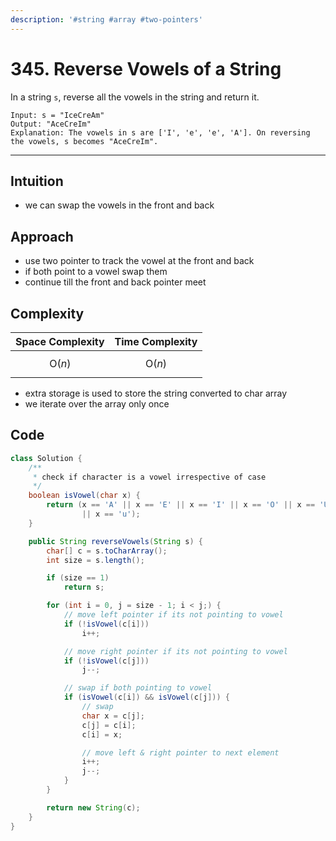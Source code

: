 ```yaml
---
description: '#string #array #two-pointers'
---
```


# 345. Reverse Vowels of a String

In a string `s`, reverse  all the vowels in the string and return it.



```
Input: s = "IceCreAm"
Output: "AceCreIm"
Explanation: The vowels in s are ['I', 'e', 'e', 'A']. On reversing the vowels, s becomes "AceCreIm".
```

***

## Intuition

* we can swap the vowels in the front and back

## Approach

* use two pointer to track the vowel at the front and back
* if both point to a vowel swap them&#x20;
* continue till the front and back pointer meet

## Complexity

| Space Complexity | Time Complexity |
| ---------------- | --------------- |
| $$\text{O}(n)$$  | $$\text{O}(n)$$ |

* extra storage is used to store the string converted to char array
* we iterate over the array only once

## Code

```java
class Solution {
    /**
     * check if character is a vowel irrespective of case
     */
    boolean isVowel(char x) {
        return (x == 'A' || x == 'E' || x == 'I' || x == 'O' || x == 'U' || x == 'a' || x == 'e' || x == 'i' || x == 'o'
                || x == 'u');
    }

    public String reverseVowels(String s) {
        char[] c = s.toCharArray();
        int size = s.length();

        if (size == 1)
            return s;

        for (int i = 0, j = size - 1; i < j;) {
            // move left pointer if its not pointing to vowel
            if (!isVowel(c[i]))
                i++;

            // move right pointer if its not pointing to vowel
            if (!isVowel(c[j]))
                j--;

            // swap if both pointing to vowel
            if (isVowel(c[i]) && isVowel(c[j])) {
                // swap
                char x = c[j];
                c[j] = c[i];
                c[i] = x;

                // move left & right pointer to next element
                i++;
                j--;
            }
        }

        return new String(c);
    }
}
```
